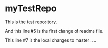 # myTestRepo

This is the test repository.

And this line #5 is the first change of readme file.

This line #7 is the local changes to master .....
